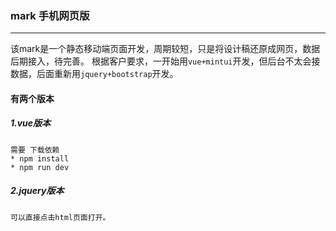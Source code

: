 ### mark 手机网页版
-----------
  该mark是一个静态移动端页面开发，周期较短，只是将设计稿还原成网页，数据后期接入，待完善。
  根据客户要求，一开始用`vue+mintui`开发，但后台不太会接数据，后面重新用`jquery+bootstrap`开发。
#### 有两个版本
##### 1.vue版本
    需要 下载依赖 
    * npm install
    * npm run dev
##### 2.jquery版本
    可以直接点击html页面打开。